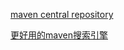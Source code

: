 [maven central repository](https://central.sonatype.com)

[更好用的maven搜索引擎](https://www.mvncenter.com/index)
